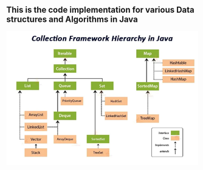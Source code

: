 ## This is the code implementation for various Data structures and Algorithms in Java
![alt text](image.png)